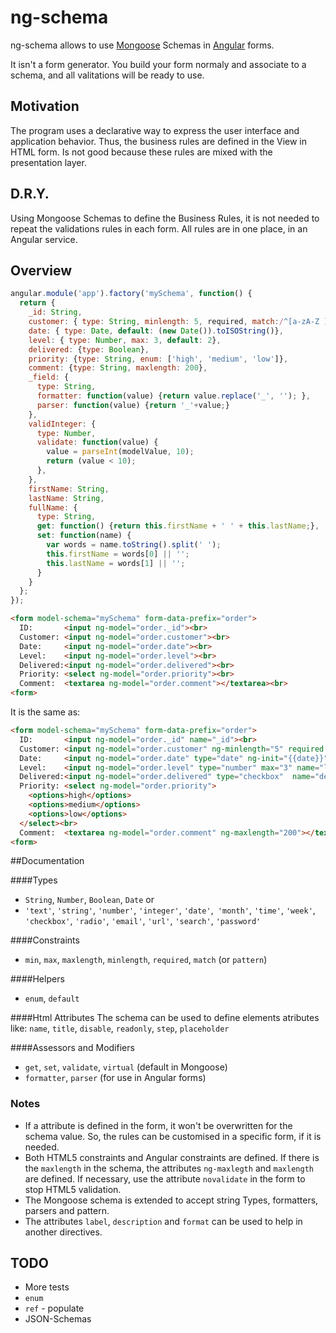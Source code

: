 # ng-schema

ng-schema allows to use [Mongoose](http://mongoosejs.com/) Schemas in [Angular](http://angular.org/) forms.

It isn't a form generator. 
You build your form normaly and associate to a schema, and all valitations will be ready to use.

## Motivation

The program uses a declarative way to express the user interface and application behavior.
Thus, the business rules are defined in the View in HTML form.
Is not good because these rules are mixed with the presentation layer.

## D.R.Y.

Using Mongoose Schemas to define the Business Rules, it is not needed to repeat the validations rules in each form.
All rules are in one place, in an Angular service.

## Overview

```js
angular.module('app').factory('mySchema', function() {
  return {
    _id: String,
    customer: { type: String, minlength: 5, required, match:/^[a-zA-Z ]*$/},
    date: { type: Date, default: (new Date()).toISOString()},
    level: { type: Number, max: 3, default: 2},
    delivered: {type: Boolean},
    priority: {type: String, enum: ['high', 'medium', 'low']},
    comment: {type: String, maxlength: 200},
    _field: { 
      type: String,
      formatter: function(value) {return value.replace('_', ''); },
      parser: function(value) {return '_'+value;}
    },
    validInteger: {
      type: Number,
      validate: function(value) { 
        value = parseInt(modelValue, 10);
        return (value < 10);
      },
    },
    firstName: String,
    lastName: String,
    fullName: { 
      type: String,
      get: function() {return this.firstName + ' ' + this.lastName;},
      set: function(name) {
        var words = name.toString().split(' ');
        this.firstName = words[0] || '';
        this.lastName = words[1] || '';
      }
    }    
  };
});
```
```html
<form model-schema="mySchema" form-data-prefix="order">
  ID:       <input ng-model="order._id"><br>
  Customer: <input ng-model="order.customer"><br>
  Date:     <input ng-model="order.date"><br>
  Level:    <input ng-model="order.level"><br>
  Delivered:<input ng-model="order.delivered"><br>
  Priority: <select ng-model="order.priority"><br>
  Comment:  <textarea ng-model="order.comment"></textarea><br>
<form>
```
It is the same as:

```html
<form model-schema="mySchema" form-data-prefix="order">
  ID:       <input ng-model="order._id" name="_id"><br>
  Customer: <input ng-model="order.customer" ng-minlength="5" required ng-pattern="^[a-zA-Z ]*$"  name="customer"><br>
  Date:     <input ng-model="order.date" type="date" ng-init="{{date}}"  name="date"><br>
  Level:    <input ng-model="order.level" type="number" max="3" name="level"><br>
  Delivered:<input ng-model="order.delivered" type="checkbox"  name="delivered"><br>
  Priority: <select ng-model="order.priority">
    <options>high</options>
    <options>medium</options>
    <options>low</options>
  </select><br>
  Comment:  <textarea ng-model="order.comment" ng-maxlength="200"></textarea><br>
<form>
```

##Documentation

####Types
- ``String``, ``Number``, ``Boolean``, ``Date``
or
- ``'text'``, ``'string'``, ``'number'``, ``'integer'``, ``'date'``,`` 'month'``, ``'time'``, ``'week'``, ``'checkbox'``, ``'radio'``, ``'email'``, ``'url'``, ``'search'``, ``'password'``

####Constraints
- ``min``, ``max``, ``maxlength``, ``minlength``, ``required``, ``match`` (or ``pattern``)

####Helpers
- ``enum``, ``default``

####Html Attributes
The schema can be used to define elements atributes like:
``name``, ``title``, ``disable``, ``readonly``, ``step``, ``placeholder``

####Assessors and Modifiers
- ``get``, ``set``, ``validate``, ``virtual``  (default in Mongoose)
- ``formatter``, ``parser``  (for use in Angular forms)


### Notes

- If a attribute is defined in the form, it won't be overwritten for the schema value. So, the rules can be customised in a specific form, if it is needed.
- Both HTML5 constraints and Angular constraints are defined. If there is the ``maxlength`` in the schema, the attributes ``ng-maxlegth`` and ``maxlength`` are defined. If necessary, use the attribute ``novalidate`` in the form to stop HTML5 validation.
- The Mongoose schema is extended to accept string Types, formatters, parsers and pattern.
- The attributes ``label``, ``description`` and ``format`` can be used to help in another directives.

## TODO
- More tests
- ``enum``
- ``ref`` - populate
- JSON-Schemas